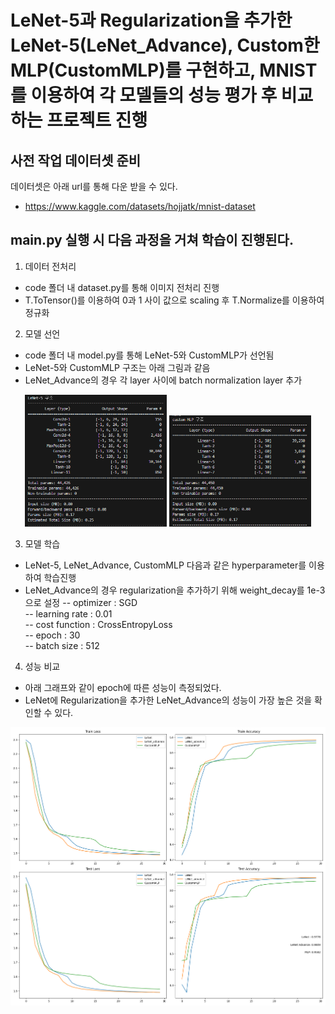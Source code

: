 # LeNet-5과 Regularization을 추가한 LeNet-5(LeNet_Advance), Custom한 MLP(CustomMLP)를 구현하고, MNIST를 이용하여 각 모델들의 성능 평가 후 비교하는 프로젝트 진행


## 사전 작업 데이터셋 준비
데이터셋은 아래 url를 통해 다운 받을 수 있다.
- https://www.kaggle.com/datasets/hojjatk/mnist-dataset

## main.py 실행 시 다음 과정을 거쳐 학습이 진행된다.
1) 데이터 전처리
- code 폴더 내 dataset.py를 통해 이미지 전처리 진행
- T.ToTensor()를 이용하여 0과 1 사이 값으로 scaling 후 T.Normalize를 이용하여 정규화

2) 모델 선언
- code 폴더 내 model.py를 통해 LeNet-5와 CustomMLP가 선언됨
- LeNet-5와 CustomMLP 구조는 아래 그림과 같음
- LeNet_Advance의 경우 각 layer 사이에 batch normalization layer 추가
<p align="center">
  <img src="./LeNet%20구조.png" width="45%">
  <img src="./customMLP%20구조.png" width="45%">
</p>

3) 모델 학습
- LeNet-5, LeNet_Advance, CustomMLP 다음과 같은 hyperparameter를 이용하여 학습진행
- LeNet_Advance의 경우 regularization을 추가하기 위해 weight_decay를 1e-3으로 설정
-- optimizer : SGD  
-- learning rate : 0.01  
-- cost function : CrossEntropyLoss  
-- epoch : 30  
-- batch size : 512  

4) 성능 비교
- 아래 그래프와 같이 epoch에 따른 성능이 측정되었다.
- LeNet에 Regularization을 추가한 LeNet_Advance의 성능이 가장 높은 것을 확인할 수 있다.
<img src="./loss and accuracy plot.png">
